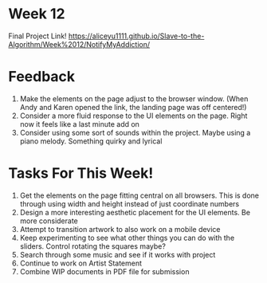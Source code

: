 # Week 12
Final Project Link! https://aliceyu1111.github.io/Slave-to-the-Algorithm/Week%2012/NotifyMyAddiction/

# Feedback
1. Make the elements on the page adjust to the browser window. (When Andy and Karen opened the link, the landing page was off centered!)
2. Consider a more fluid response to the UI elements on the page. Right now it feels like a last minute add on
3. Consider using some sort of sounds within the project. Maybe using a piano melody. Something quirky and lyrical

# Tasks For This Week!
1. Get the elements on the page fitting central on all browsers. This is done through using width and height instead of just coordinate numbers
2. Design a more interesting aesthetic placement for the UI elements. Be more considerate
3. Attempt to transition artwork to also work on a mobile device
4. Keep experimenting to see what other things you can do with the sliders. Control rotating the squares maybe?
5. Search through some music and see if it works with project
6. Continue to work on Artist Statement
7. Combine WIP documents in PDF file for submission
